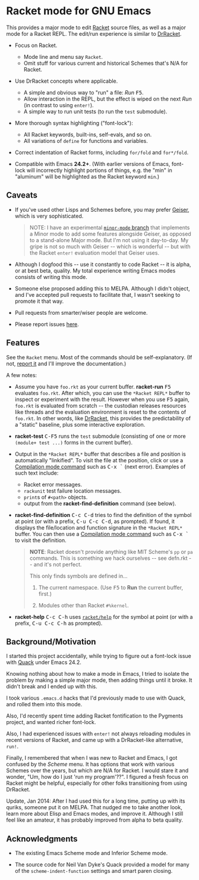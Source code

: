 # Racket mode for GNU Emacs

This provides a major mode to edit [Racket] source files, as well as a
major mode for a Racket REPL. The edit/run experience is similar to
[DrRacket].

- Focus on Racket.
  - Mode line and menu say `Racket`.
  - Omit stuff for various current and historical Schemes that's N/A
    for Racket.

- Use DrRacket concepts where applicable.
  - A simple and obvious way to "run" a file: _Run_ <kbd>F5</kbd>.
  - Allow interaction in the REPL, but the effect is wiped on the next
    _Run_ (in contrast to using `enter!`).
  - A simple way to run unit tests (to run the `test` submodule).

- More thorough syntax highlighting ("font-lock"):
  - All Racket keywords, built-ins, self-evals, and so on.
  - All variations of `define` for functions and variables.

- Correct indentation of Racket forms, including `for/fold` and
  `for*/fold`.

- Compatible with Emacs **24.2+**. (With earlier versions of Emacs,
  font-lock will incorrectly highlight portions of things, e.g. the
  "min" in "aluminum" will be highlighted as the Racket keyword
  `min`.)

## Caveats

- If you've used other Lisps and Schemes before, you may prefer
  [Geiser], which is very sophisticated.

    > NOTE: I have an experimental
    > [`minor-mode` branch](https://github.com/greghendershott/racket-mode/tree/minor-mode)
    > that implements a Minor mode to add some features alongside
    > Geiser, as opposed to a stand-alone Major mode. But I'm not
    > using it day-to-day. My gripe is not so much with Geiser --
    > which is wonderful -- but with the Racket `enter!` evaluation
    > model that Geiser uses.

- Although I dogfood this -- use it constantly to code Racket -- it is
  alpha, or at best beta, quality. My total experience writing Emacs
  modes consists of writing this mode.

- Someone else proposed adding this to MELPA. Although I didn't
  object, and I've accepted pull requests to facilitate that, I wasn't
  seeking to promote it that way.

- Pull requests from smarter/wiser people are welcome.

- Please report issues [here][issues].

## Features

See the `Racket` menu. Most of the commands should be
self-explanatory. (If not, [report it][issues] and I'll improve the
documentation.)

A few notes:

- Assume you have `foo.rkt` as your current buffer. **racket-run**
  <kbd>F5</kbd> evaluates `foo.rkt`.  After which, you can use the
  `*Racket REPL*` buffer to inspect or experiment with the
  result. However when you use <kbd>F5</kbd> again, `foo.rkt` is
  evaluated from scratch -- the custodian releases resources like
  threads and the evaluation environment is reset to the contents of
  `foo.rkt`. In other words, like [DrRacket], this provides the
  predictability of a "static" baseline, plus some interactive
  exploration.

- **racket-test** <kbd>C-F5</kbd> runs the `test` submodule
  (consisting of one or more `(module+ test ...)` forms in the current
  buffer).

- Output in the `*Racket REPL*` buffer that describes a file and
  position is automatically "linkified". To visit the file at the
  position, click or use a [Compilation mode command] such as <kbd>C-x
  \`</kbd> (next error). Examples of such text include:

    - Racket error messages.
    - `rackunit` test failure location messages.
    - `print`s of `#<path>` objects.
    - output from the **racket-find-definition** command (see below).

- **racket-find-definition** <kbd>C-c C-d</kbd> tries to find the
  definition of the symbol at point (or with a prefix, <kbd>C-u C-c
  C-d</kbd>, as prompted). If found, it displays the file/location and
  function signature in the `*Racket REPL*` buffer. You can then use a
  [Compilation mode command] such as <kbd>C-x \`</kbd> to visit the
  definition.
  
    > **NOTE**: Racket doesn't provide anything like MIT Scheme's `pp`
    > or `pa` commands. This is something we hack ourselves -- see
    > defn.rkt -- and it's not perfect.
    >
    > This only finds symbols are defined in...
    >
    > 1. The current namespace. (Use <kbd>F5</kbd> to **Run** the
    > current buffer, first.)
    >
    > 2. Modules other than Racket `#%kernel`.

- **racket-help** <kbd>C-c C-h</kbd> uses [`racket/help`] for the symbol
  at point (or with a prefix, <kbd>C-u C-c C-h</kbd> as prompted).

## Background/Motivation

I started this project accidentally, while trying to figure out a
font-lock issue with [Quack] under Emacs 24.2.

Knowing nothing about how to make a mode in Emacs, I tried to isolate
the problem by making a simple major mode, then adding things until it
broke. It didn't break and I ended up with this.

I took various `.emacs.d` hacks that I'd previously made to use with
Quack, and rolled them into this mode.

Also, I'd recently spent time adding Racket fontification to the
Pygments project, and wanted richer font-lock.

Also, I had experienced issues with `enter!` not always reloading
modules in recent versions of Racket, and came up with a DrRacket-like
alternative, `run!`.

Finally, I remembered that when I was new to Racket and Emacs, I got
confused by the _Scheme_ menu. It has options that work with various
Schemes over the years, but which are N/A for Racket. I would stare it
and wonder, "Um, how do I just 'run my program'??". I figured a fresh
focus on Racket might be helpful, especially for other folks
transitioning from using DrRacket.

Update, Jan 2014: After I had used this for a long time, putting up
with its quriks, someone put it on MELPA. That nudged me to take
another look, learn more about Elisp and Emacs modes, and improve
it. Although I still feel like an amateur, it has probably improved
from alpha to beta quality.

## Acknowledgments

- The existing Emacs Scheme mode and Inferior Scheme mode.

- The source code for Neil Van Dyke's Quack provided a model for many
  of the `scheme-indent-function` settings and smart paren closing.

[Racket]: http://www.racket-lang.org/
[DrRacket]: http://docs.racket-lang.org/drracket/
[Geiser]: http://www.nongnu.org/geiser/
[Quack]: http://www.neilvandyke.org/quack/
[issues]: https://www.github.com/greghendershott/racket-mode/issues
[Compilation mode command]: http://www.gnu.org/software/emacs/manual/html_node/emacs/Compilation-Mode.html
[`racket/help`]: http://docs.racket-lang.org/reference/Interactive_Help.html
